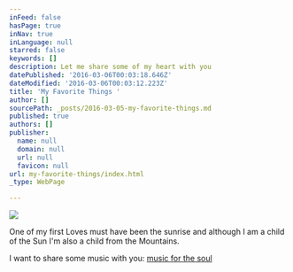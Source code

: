 ```yaml
---
inFeed: false
hasPage: true
inNav: true
inLanguage: null
starred: false
keywords: []
description: Let me share some of my heart with you
datePublished: '2016-03-06T00:03:18.646Z'
dateModified: '2016-03-06T00:03:12.223Z'
title: 'My Favorite Things '
author: []
sourcePath: _posts/2016-03-05-my-favorite-things.md
published: true
authors: []
publisher:
  name: null
  domain: null
  url: null
  favicon: null
url: my-favorite-things/index.html
_type: WebPage

---
```

![](https://s3-us-west-2.amazonaws.com/the-grid-img/p/107014bc284b26b09188498864bdb0390d3d18a8.jpg)

One of my first Loves must have been the sunrise and although I am a child of the Sun I'm also a child from the Mountains. 

I want to share some music with you: [music for the soul][0]

[0]: https://open.spotify.com/user/wendymontellano/playlist/0krajvdfbqw2zPLPBjLPok